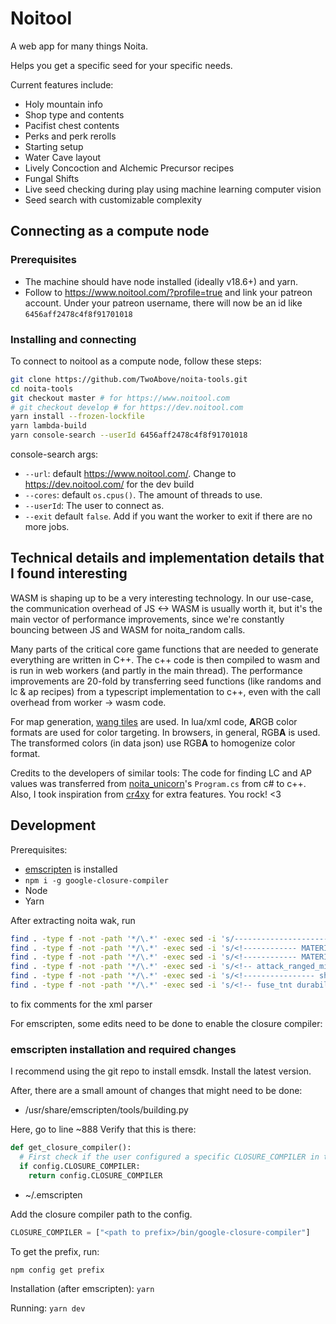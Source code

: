 # Noitool

A web app for many things Noita.

Helps you get a specific seed for your specific needs.

Current features include:

- Holy mountain info
- Shop type and contents
- Pacifist chest contents
- Perks and perk rerolls
- Starting setup
- Water Cave layout
- Lively Concoction and Alchemic Precursor recipes
- Fungal Shifts
- Live seed checking during play using machine learning computer vision
- Seed search with customizable complexity

## Connecting as a compute node

### Prerequisites

- The machine should have node installed (ideally v18.6+) and yarn.
- Follow to <https://www.noitool.com/?profile=true> and link your patreon account. Under your patreon username, there will now be an id like `6456aff2478c4f8f91701018`

### Installing and connecting

To connect to noitool as a compute node, follow these steps:

```bash
git clone https://github.com/TwoAbove/noita-tools.git
cd noita-tools
git checkout master # for https://www.noitool.com
# git checkout develop # for https://dev.noitool.com
yarn install --frozen-lockfile
yarn lambda-build
yarn console-search --userId 6456aff2478c4f8f91701018
```

console-search args:

- `--url`: default <https://www.noitool.com/>. Change to <https://dev.noitool.com/> for the dev build
- `--cores`: default `os.cpus()`. The amount of threads to use.
- `--userId`: The user to connect as.
- `--exit` default `false`. Add if you want the worker to exit if there are no more jobs.

## Technical details and implementation details that I found interesting

WASM is shaping up to be a very interesting technology. In our use-case, the communication overhead of JS <-> WASM is usually worth it,
but it's the main vector of performance improvements, since we're constantly bouncing between JS and WASM for noita_random calls.

Many parts of the critical core game functions that are needed to generate everything are written in C++.
The c++ code is then compiled to wasm and is run in web workers (and partly in the main thread).
The performance improvements are 20-fold by transferring seed functions (like randoms and lc & ap recipes) from a typescript implementation to c++, even with the call overhead from worker -> wasm code.

For map generation, [wang tiles](https://github.com/nothings/stb/blob/master/stb_herringbone_wang_tile.h) are used. In lua/xml code, **A**RGB color formats are used for color targeting. In browsers, in general, RGB**A** is used. The transformed colors (in data json) use RGB**A** to homogenize color format.

Credits to the developers of similar tools:
The code for finding LC and AP values was transferred from [noita_unicorn](https://github.com/SaphireLattice/noita_unicorn)'s `Program.cs` from c# to c++.
Also, I took inspiration from [cr4xy](https://cr4xy.dev/noita/) for extra features. You rock! <3

## Development

Prerequisites:

- [emscripten](https://emscripten.org/docs/getting_started/downloads.html) is installed
- `npm i -g google-closure-compiler`
- Node
- Yarn

After extracting noita wak, run

```sh
find . -type f -not -path '*/\.*' -exec sed -i 's/----------------------//g' {} +;
find . -type f -not -path '*/\.*' -exec sed -i 's/<!------------ MATERIALS -------------------->/<!-- MATERIALS -->/g' {} +;
find . -type f -not -path '*/\.*' -exec sed -i 's/<!------------ MATERIALS ------------------ -->/<!-- MATERIALS -->/g' {} +;
find . -type f -not -path '*/\.*' -exec sed -i 's/<!-- attack_ranged_min_distance="60" -->//g' {} +;
find . -type f -not -path '*/\.*' -exec sed -i 's/<!---------------- shield ---------------- -->//g' {} +;
find . -type f -not -path '*/\.*' -exec sed -i 's/<!-- fuse_tnt durability is 11 so this is capable of destroying it -->//g' {} +;
```

to fix comments for the xml parser

For emscripten, some edits need to be done to enable the closure compiler:

### emscripten installation and required changes

I recommend using the git repo to install emsdk. Install the latest version.

After, there are a small amount of changes that might need to be done:

- /usr/share/emscripten/tools/building.py

Here, go to line ~888
Verify that this is there:

```py
def get_closure_compiler():
  # First check if the user configured a specific CLOSURE_COMPILER in thier settings
  if config.CLOSURE_COMPILER:
    return config.CLOSURE_COMPILER
```

- ~/.emscripten

Add the closure compiler path to the config.

```py
CLOSURE_COMPILER = ["<path to prefix>/bin/google-closure-compiler"]
```

To get the prefix, run:

```sh
npm config get prefix
```

Installation (after emscripten): `yarn`

Running: `yarn dev`
